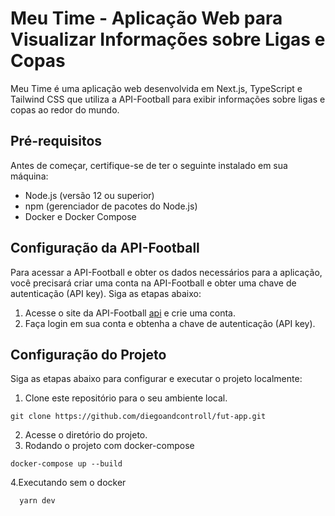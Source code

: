 # Meu Time - Aplicação Web para Visualizar Informações sobre Ligas e Copas
Meu Time é uma aplicação web desenvolvida em Next.js, TypeScript e Tailwind CSS que utiliza a API-Football para exibir informações sobre ligas e copas ao redor do mundo.

## Pré-requisitos

Antes de começar, certifique-se de ter o seguinte instalado em sua máquina:

- Node.js (versão 12 ou superior)
- npm (gerenciador de pacotes do Node.js)
- Docker e Docker Compose

## Configuração da API-Football

Para acessar a API-Football e obter os dados necessários para a aplicação, você precisará criar uma conta na API-Football e obter uma chave de autenticação (API key). Siga as etapas abaixo:

1. Acesse o site da API-Football [api](https://dashboard.api-football.com/) e crie uma conta.
2. Faça login em sua conta e obtenha a chave de autenticação (API key).

## Configuração do Projeto

Siga as etapas abaixo para configurar e executar o projeto localmente:

1. Clone este repositório para o seu ambiente local.

```shell
git clone https://github.com/diegoandcontroll/fut-app.git
```
2. Acesse o diretório do projeto.
3. Rodando o projeto com docker-compose
```shell
docker-compose up --build
```
4.Executando sem o docker
```shell
  yarn dev
```
